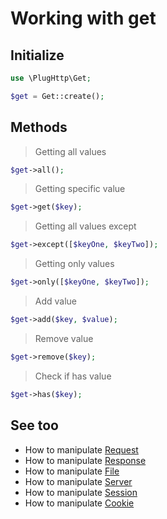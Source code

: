 # Working with get

## Initialize
```php
use \PlugHttp\Get;

$get = Get::create();
```

## Methods

>  Getting all values
```php
$get->all();
```

> Getting specific value
```php
$get->get($key);
```

> Getting all values except
```php
$get->except([$keyOne, $keyTwo]);
```

> Getting only values
```php
$get->only([$keyOne, $keyTwo]);
```

> Add value
```php
$get->add($key, $value);
```

> Remove value
```php
$get->remove($key);
```

> Check if has value
```php
$get->has($key);
```

## See too
* How to manipulate [Request](request.md)
* How to manipulate [Response](response.md)
* How to manipulate [File](file.md)
* How to manipulate [Server](server.md)
* How to manipulate [Session](session.md)
* How to manipulate [Cookie](cookie.md)